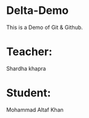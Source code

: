 # Delta-Demo
This is a Demo of Git & Github.

# Teacher:
Shardha khapra

# Student:
Mohammad Altaf Khan